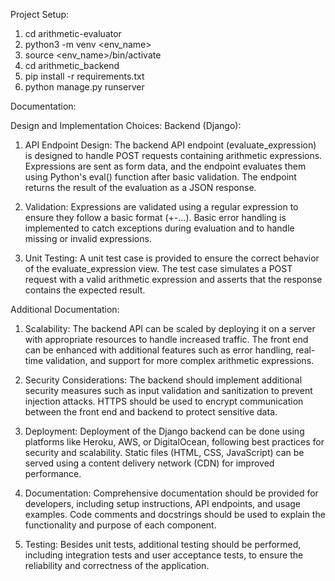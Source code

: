 Project Setup:

1. cd arithmetic-evaluator
2. python3 -m venv <env_name>
3. source <env_name>/bin/activate
4. cd arithmetic_backend
5. pip install -r requirements.txt
6. python manage.py runserver

Documentation:

Design and Implementation Choices:
Backend (Django):

1. API Endpoint Design:
   The backend API endpoint (evaluate_expression) is designed to handle POST requests containing arithmetic expressions.
   Expressions are sent as form data, and the endpoint evaluates them using Python's eval() function after basic validation.
   The endpoint returns the result of the evaluation as a JSON response.

2. Validation:
   Expressions are validated using a regular expression to ensure they follow a basic format (<number>+<number>-<number>...).
   Basic error handling is implemented to catch exceptions during evaluation and to handle missing or invalid expressions.

3. Unit Testing:
   A unit test case is provided to ensure the correct behavior of the evaluate_expression view.
   The test case simulates a POST request with a valid arithmetic expression and asserts that the response contains the expected result.

Additional Documentation:

1. Scalability:
   The backend API can be scaled by deploying it on a server with appropriate resources to handle increased traffic.
   The front end can be enhanced with additional features such as error handling, real-time validation, and support for more complex arithmetic expressions.

2. Security Considerations:
   The backend should implement additional security measures such as input validation and sanitization to prevent injection attacks.
   HTTPS should be used to encrypt communication between the front end and backend to protect sensitive data.

3. Deployment:
   Deployment of the Django backend can be done using platforms like Heroku, AWS, or DigitalOcean, following best practices for security and scalability.
   Static files (HTML, CSS, JavaScript) can be served using a content delivery network (CDN) for improved performance.

4. Documentation:
   Comprehensive documentation should be provided for developers, including setup instructions, API endpoints, and usage examples.
   Code comments and docstrings should be used to explain the functionality and purpose of each component.

5. Testing:
   Besides unit tests, additional testing should be performed, including integration tests and user acceptance tests, to ensure the reliability and correctness of the application.
